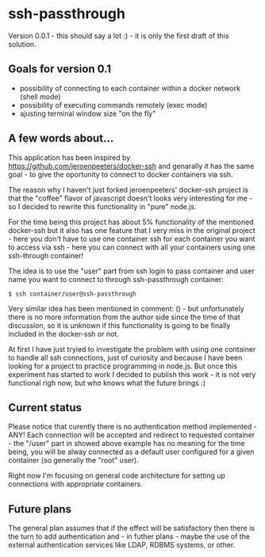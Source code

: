 # ssh-passthrough

Version 0.0.1 - this should say a lot :) - it is only the first draft of this solution.

## Goals for version 0.1

* possibility of connecting to each container within a docker network (shell mode)
* possibility of executing commands remotely (exec mode)
* ajusting terminal window size "on the fly"

## A few words about...

This application has been inspired by https://github.com/jeroenpeeters/docker-ssh and genarally it has the same goal - to give the oportunity to connect to docker containers via ssh.

The reason why I haven't just forked jeroenpeeters' docker-ssh project is that the "coffee" flavor of javascript doesn't looks very interesting for me - so I decided to rewrite this functionality in "pure" node.js.

For the time being this project has about 5% functionality of the mentioned docker-ssh but it also has one feature that I very miss in the original project - here you don't have to use one container ssh for each container you want to access via ssh - here you can connect with all your containers using one ssh-through container!

The idea is to use the "user" part from ssh login to pass container and user name you want to connect to through ssh-passthrough container:

    $ ssh container/user@ssh-passthrough

Very similar idea has been mentioned in comment: () - but unfortunately there is no more information from the author side since the time of that discussion, so  it is unknown if this functionality is going to be finally included in the docker-ssh or not. 

At first I have just tryied to investigate the problem with using one container to handle all ssh connections, just of curiosity and because I have been looking for  a project to practice programming in node.js. But once this experiment has started to work I decided to publish this work - it is not very functional righ now, but who knows what the future brings :)

## Current status 

Please notice that curently there is no authentication method implemented - ANY! Each connection will be accepted and redirect to requested container - the "/user" part in showed above example has no meaning for the time being, you will be alway connected as a default user configured for a given container (so generally the "root" user). 

Right now I'm focusing on general code architecture for setting up connections with appropriate containers.

## Future plans

The general plan assumes that if the effect will be satisfactory then there is the turn to add authentication and - in futher plans - maybe the use of the external authentication services like LDAP, RDBMS systems, or other.

